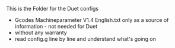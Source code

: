This is the Folder for the Duet configs
- Gcodes Machineparameter V1.4 English.txt only as a source of information - not needed for Duet
- without any warranty
- read config.g line by line and understand what's going on

